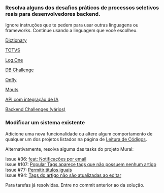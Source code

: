 ### Resolva alguns dos desafios práticos de processos seletivos reais para desenvolvedores backend.

Ignore instruções que te pedem para usar outras linguagens ou frameworks. Continue usando a linguagem que você escolheu.

[Dictionary](https://github.com/coodesh/backend-dictionary)

[TOTVS](https://github.com/coodesh/Backend-Test-TOTVS-20240208)

[Log.One](https://github.com/coodesh/logone-challenge-20250103)

[DB Challenge](https://github.com/coodesh/db-challenge-20240802)

[Onfly](https://github.com/coodesh/backend-challenge-20231205)

[Mouts](https://github.com/coodesh/mouts-backend-challenge)

[API com integração de IA](https://github.com/coodesh/ia-text-analysis)

[Backend Challenges (vários)](https://github.com/CollabCodeTech/backend-challenges)

### Modificar um sistema existente

Adicione uma nova funcionalidade ou altere algum comportamento de qualquer um dos projetos listados na página de [Leitura de Códigos](./leitura).

Alternativamente, resolva alguma das tasks do projeto Mural:

Issue #36: [feat: Notificações por email](https://github.com/irmaos-dev/mural/issues/36)  
Issue #107: [Popular Tags aparece tags que não possuem nenhum artigo](https://github.com/irmaos-dev/mural/issues/107)  
Issue #77: [Permitir títulos iguais](https://github.com/irmaos-dev/mural/issues/77)  
Issue #94: [Tags do artigo não são atualizadas ao editar](https://github.com/irmaos-dev/mural/issues/94)  

Para tarefas já resolvidas. Entre no commit anterior ao da solução.  